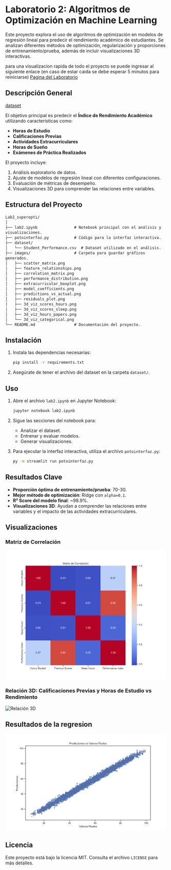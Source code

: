 # Laboratorio 2: Algoritmos de Optimización en Machine Learning

Este proyecto explora el uso de algoritmos de optimización en modelos de regresión lineal para predecir el rendimiento académico de estudiantes. Se analizan diferentes métodos de optimización, regularización y proporciones de entrenamiento/prueba, además de incluir visualizaciones 3D interactivas.

para una visualizacion rapida de todo el proyecto se puede ingresar al siguiente enlace (en caso de estar caida se debe esperar 5 minutos para reiniciarse)
[Pagina del Laboratorio](https://flaviofuego-lab2-superopti-potointerfaz-umzikn.streamlit.app)

## Descripción General

[dataset](https://www.kaggle.com/datasets/mitgandhi10/dataset-for-multiple-regression/data)

El objetivo principal es predecir el **Índice de Rendimiento Académico** utilizando características como:

- **Horas de Estudio**
- **Calificaciones Previas**
- **Actividades Extracurriculares**
- **Horas de Sueño**
- **Exámenes de Práctica Realizados**

El proyecto incluye:

1. Análisis exploratorio de datos.
2. Ajuste de modelos de regresión lineal con diferentes configuraciones.
3. Evaluación de métricas de desempeño.
4. Visualizaciones 3D para comprender las relaciones entre variables.

## Estructura del Proyecto

```plaintext
Lab2_superopti/
│
├── lab2.ipynb                # Notebook principal con el análisis y visualizaciones.
├── potointerfaz.py           # Código para la interfaz interactiva.
├── dataset/
│   └── Student_Performance.csv  # Dataset utilizado en el análisis.
├── images/                   # Carpeta para guardar gráficos generados.
│   ├── scatter_matrix.png
│   ├── feature_relationships.png
│   ├── correlation_matrix.png
│   ├── performance_distribution.png
│   ├── extracurricular_boxplot.png
│   ├── model_coefficients.png
│   ├── predictions_vs_actual.png
│   ├── residuals_plot.png
│   ├── 3d_viz_scores_hours.png
│   ├── 3d_viz_scores_sleep.png
│   ├── 3d_viz_hours_papers.png
│   └── 3d_viz_categorical.png
└── README.md                 # Documentación del proyecto.
```

## Instalación

1. Instala las dependencias necesarias:

   ```bash
   pip install -r requirements.txt
   ```

2. Asegúrate de tener el archivo del dataset en la carpeta `dataset/`.

## Uso

1. Abre el archivo `lab2.ipynb` en Jupyter Notebook:

   ```bash
   jupyter notebook lab2.ipynb
   ```

2. Sigue las secciones del notebook para:
   - Analizar el dataset.
   - Entrenar y evaluar modelos.
   - Generar visualizaciones.

3. Para ejecutar la interfaz interactiva, utiliza el archivo `potointerfaz.py`:

   ```bash
   py -m streamlit run potointerfaz.py
   ```

## Resultados Clave

- **Proporción óptima de entrenamiento/prueba**: 70-30.
- **Mejor método de optimización**: Ridge con `alpha=0.1`.
- **R² Score del modelo final**: ~98.9%.
- **Visualizaciones 3D**: Ayudan a comprender las relaciones entre variables y el impacto de las actividades extracurriculares.

## Visualizaciones

### Matriz de Correlación

![Matriz de Correlación](images/correlation_matrix.png)

### Relación 3D: Calificaciones Previas y Horas de Estudio vs Rendimiento

![Relación 3D](images/3d_viz_scores_hours.png)

## Resultados de la regresion

![Regresion Lineal](images/predictions_vs_actual.png)

## Licencia

Este proyecto está bajo la licencia MIT. Consulta el archivo `LICENSE` para más detalles.
